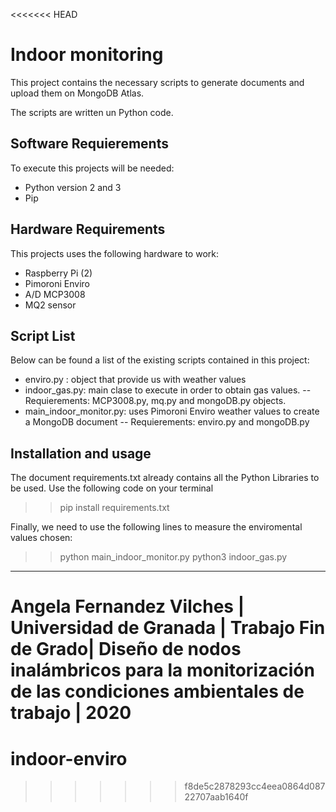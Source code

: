<<<<<<< HEAD
# Indoor monitoring

This project contains the necessary scripts to generate documents and upload them on MongoDB Atlas. 

The scripts are written un Python code. 

## Software Requierements

To execute this projects will be needed:
- Python version 2 and 3
- Pip 


## Hardware Requirements

This projects uses the following hardware to work: 
- Raspberry Pi (2)
- Pimoroni Enviro
- A/D MCP3008
- MQ2 sensor

## Script List

Below can be found a list of the existing scripts contained in this project:
- enviro.py : object that provide us with weather values
- indoor_gas.py: main clase to execute in order to obtain gas values. 
    -- Requierements: MCP3008.py, mq.py and mongoDB.py objects.
- main_indoor_monitor.py: uses Pimoroni Enviro weather values to create a MongoDB document
    -- Requierements: enviro.py and mongoDB.py


## Installation and usage

The document requirements.txt already contains all the Python Libraries to be used. 
Use the following code on your terminal

>> pip install requirements.txt

Finally, we need to use the following lines to measure the enviromental values chosen: 

>> python main_indoor_monitor.py
>> python3 indoor_gas.py


---------------------

Angela Fernandez Vilches  | Universidad de Granada | Trabajo Fin de Grado|
Diseño de nodos inalámbricos para la monitorización de las condiciones ambientales de trabajo | 2020 
=======
# indoor-enviro
>>>>>>> f8de5c2878293cc4eea0864d08722707aab1640f
